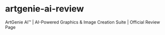 # artgenie-ai-review
ArtGenie AI™ | AI-Powered Graphics &amp; Image Creation Suite | Official Review Page
